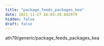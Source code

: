 ```yaml
---
title: "package_feeds_packages_kea"
date: 2021-11-27 16:03:29.842979
hidden: false
draft: false
---
```


ath79/generic/package_feeds_packages_kea

